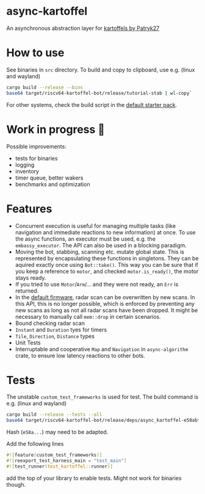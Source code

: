 # async-kartoffel

An asynchronous abstraction layer for [kartoffels by
Patryk27](https://github.com/Patryk27/kartoffels/)

# How to use

See binaries in `src` directory. To build and copy to clipboard, use e.g. (linux and wayland)
```bash
cargo build --release --bins
base64 target/riscv64-kartoffel-bot/release/tutorial-stab | wl-copy`
```
For other systems, check the build script in the [default starter pack](https://github.com/Patryk27/kartoffel/).

# Work in progress 🚧

Possible improvements:
- tests for binaries
- logging
- inventory
- timer queue, better wakers
- benchmarks and optimization

# Features

- Concurrent execution is useful for managing multiple tasks (like navigation and immediate
  reactions to new information) at once. To use the async functions, an executor must be used, e.g.
  the `embassy_executor`. The API can also be used in a blocking paradigm.
- Moving the bot, stabbing, scanning etc. mutate global state. This is
  represented by encapsulating these functions in singletons. They can be aquired
  exactly once using `Bot::take()`. This way you can be sure that if you keep a
  reference to `motor`, and checked `motor.is_ready()`, the motor stays ready.
- If you tried to use `Motor`/`Arm`/... and they were not ready, an `Err` is returned.
- In the [default
  firmware](https://github.com/Patryk27/kartoffels/tree/main/app/crates/kartoffel),
  radar scan can be overwritten by new scans. In this API, this is no longer
  possible, which is enforced by preventing any new scans as long as not all
  radar scans have been dropped. It might be necessary to manually call
  `mem::drop` in certain scenarios.
- Bound checking radar scan
- `Instant` and `Duration` tyes for timers
- `Tile`, `Direction`, `Distance` types
- Unit Tests
- Interruptable and cooperative `Map` and `Navigation` in `async-algorithm`
  crate, to ensure low latency reactions to other bots.

# Tests

The unstable `custom_test_frameworks` is used for test. The build command is e.g. (linux and wayland)
```bash
cargo build --release --tests --all
base64 target/riscv64-kartoffel-bot/release/deps/async_kartoffel-e58abfc84af62516 | wl-copy
```
Hash (`e58a...`) may need to be adapted.

Add the following lines 
```rust
#![feature(custom_test_frameworks)]
#![reexport_test_harness_main = "test_main"]
#![test_runner(test_kartoffel::runner)]
```
add the top of your library to enable tests. Might not work for binaries though.
